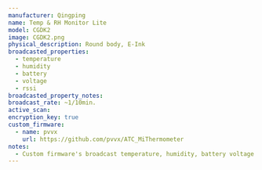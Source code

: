 ```yaml
---
manufacturer: Qingping
name: Temp & RH Monitor Lite
model: CGDK2
image: CGDK2.png
physical_description: Round body, E-Ink
broadcasted_properties:
  - temperature
  - humidity
  - battery
  - voltage
  - rssi
broadcasted_property_notes:
broadcast_rate: ~1/10min.
active_scan:
encryption_key: true
custom_firmware:
  - name: pvvx
    url: https://github.com/pvvx/ATC_MiThermometer
notes:
  - Custom firmware's broadcast temperature, humidity, battery voltage and battery level in percent. Broadcast interval can be set by the user and encryption can be used as an option. BLE monitor will automatically use the advertisement type with the highest accuracy, when setting the firmware to broadcast all advertisement types.
---
```

